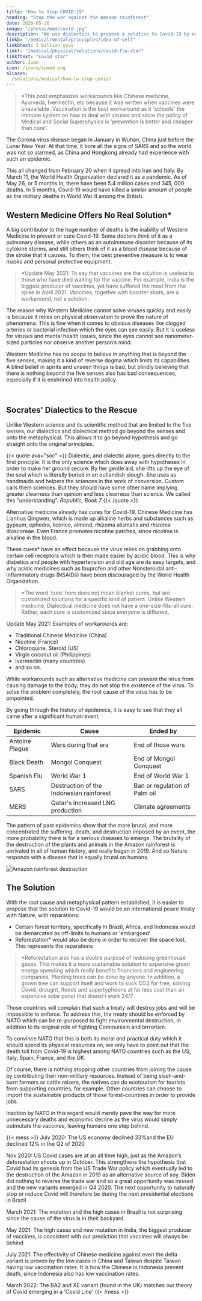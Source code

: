 ```yaml
---
title: "How to Stop COVID-19"
heading: "Stop the war against the Amazon rainforest"
date: 2020-05-26
image: "/photos/med/covid.jpg"
description: "We use dialectics to propose a solution to Covid-19 by ending the war against the Amazon rainforest"
linkb: "/medical/mental/principles/idea-of-self"
linkbtext: 3 billion yous
linkf: "/medical/physical/solutions/covid-flu-star"
linkftext: "Covid star"
author: Juan
icon: /icons/spmed.png
aliases:
  /solutions/medical/how-to-stop-covid/
---
```



> *This post emphasizes workarounds like Chinese medicine, Ayurveda, Ivermectin, etc because it was written when vaccines were unavailable. Vaccination is the best workaround as it 'schools' the immune system on how to deal with viruses and since the policy of Medical and Social Superphysics is 'prevention is better and cheaper than cure'. 



The Corona virus disease began in January in Wuhan, China just before the Lunar New Year. At that time, it bore all the signs of SARS and so the world was not so alarmed, as China and Hongkong already had experience with such an epidemic.

This all changed from February 20 when it spread into Iran and Italy. By March 11, the World Health Organization declared it as a pandemic. As of May 26, or 5 months in, there have been 5.4 million cases and 345, 000 deaths. In 5 months, Covid-19 would have killed a similar amount of people as the military deaths in World War II among the British.


## Western Medicine Offers No Real Solution*

A big contributor to the huge number of deaths is the inability of Western Medicine to prevent or cure Covid-19. Some doctors think of it as a pulmonary disease, while others as an autoimmune disorder because of its cytokine storms, and still others think of it as a blood disease because of the stroke that it causes. To them, the best preventive measure is to wear masks and personal protective equipment.

> *Update May 2021: To say that vaccines are the solution is useless to those who have died waiting for the vaccine. For example, India is the biggest producer of vaccines, yet have suffered the most from the spike in April 2021. Vaccines, together with booster shots, are a workaround, not a solution.

The reason why Western Medicine cannot solve viruses quickly and easily is because it relies on physical observation to prove the nature of phenomena. This is fine when it comes to obvious diseases like clogged arteries or bacterial infection which the eyes can see easily. But it is useless for viruses and mental health issues, since the eyes cannot see nanometer-sized particles nor observe another person’s mind. 

Western Medicine has no scope to believe in anything that is beyond the five senses, making it a kind of reverse dogma which limits its capabilities. A blind belief in spirits and unseen things is bad, but blindly believing that there is nothing beyond the five senses also has bad consequences, especially if it is enshrined into health policy.

<br>

## Socrates' Dialectics to the Rescue

Unlike Western science and its scientific method that are limited to the five senses, our dialectics and dialectical method go beyond the senses and onto the metaphysical. This allows it to go beyond hypothesis and go straight onto the original principles.


{{< quote ava="soc" >}}
Dialectic, and dialectic alone, goes directly to the first principle. It is the only science which does away with hypotheses in order to make her ground secure. By her gentle aid, she lifts up the eye of the soul which is literally buried in an outlandish slough. She uses as handmaids and helpers the sciences in the work of conversion. Custom calls them sciences. But they should have some other name implying greater clearness than opinion and less clearness than science. We called this "understanding".
<cite>Republic, Book 7</cite>
{{< /quote >}}


Alternative medicine already has cures for Covid-19. Chinese Medicine has Lianhua Qingwen, which is made up alkaline herbs and substances such as gypsum, ephedra, licorice, almond, rhizoma alismatis and rhizoma dioscoreae. Even France promotes nicotine patches, since nicotine is alkaline in the blood. 

These cures* have an effect because the virus relies on grabbing onto certain cell receptors which is then made easier by acidic blood. This is why diabetics and people with hypertension and old age are its easy targets, and why acidic medicines such as Ibuprofen and other Nonsteroidal anti-inflammatory drugs (NSAIDs) have been discouraged by the World Health Organization.

> *The word 'cure' here does not mean blanket cures, but are customized solutions for a specific kind of patient. Unlike Western medicine, Dialectical medicine does not have a one-size-fits-all cure. Rather, each cure is customized since everyone is different. 


Update May 2021: Examples of workarounds are:
- Traditional Chinese Medicine (China)
- Nicotine (France)
- Chloroquine, Steroid (US)
- Virgin coconut oil (Philippines)
- Ivermectin (many countries)
- and so on.

While workarounds such as alternative medicine can prevent the virus from causing damage to the body, they do not stop the existence of the virus. To solve the problem completely, the root cause of the virus has to be pinpointed. 

By going through the history of epidemics, it is easy to see that they all came after a significant human event.

Epidemic | Cause | Ended by
--- | --- | ---
Antoine Plague | Wars during that era | End of those wars
Black Death | Mongol Conquest | End of Mongol Conquest
Spanish Flu | World War 1 | End of World War 1
SARS | Destruction of the Indonesian rainforest | Ban or regulation of Palm oil
MERS | Qatar's increased LNG production | Climate agreements


The pattern of past epidemics show that the more brutal, and more concentrated the suffering, death, and destruction imposed by an event, the more probability there is for a serious diseases to emerge. The brutality of the destruction of the plants and animals in the Amazon rainforest is unrivaled in all of human history, and really began in 2019. And so Nature responds with a disease that is equally brutal on humans.

![Amazon rainforest destruction](https://sorasystem.sirv.com/photos/amazon.jpg)


## The Solution

With the root cause and metaphysical pattern established, it is easier to propose that the solution to Covid-19 would be an international peace treaty with Nature, with reparations:

- Certain forest territory, specifically in Brazil, Africa, and Indonesia would be demarcated as off-limits to humans or 'embargoed'
- Reforestation* would also be done in order to recover the space lost. This represents the reparations

> *Reforestation also has a double purpose of reducing greenhouse gases. This makes it a more sustainable solution to expensive green energy spending which really benefits financiers and engineering companies. Planting trees can be done by anyone. In addition, a grown tree can support itself and work to suck CO2 for free, solving Covid, drought, floods and supertyphoons at far less cost than an expensive solar panel that doesn't work 24/7


Those countries will complain that such a treaty will destroy jobs and will be impossible to enforce. To address this, the treaty should be enforced by NATO which can be re-purposed to fight environmental destruction, in addition to its original role of fighting Communism and terrorism. 

To convince NATO that this is both its moral and practical duty which it should spend its physical resources on, we only have to point out that the death toll from Covid-19 is highest among NATO countries such as the US, Italy, Spain, France, and the UK.

Of course, there is nothing stopping other countries from joining the cause by contributing their non-military resources. Instead of being slash-and-burn farmers or cattle raisers, the natives can do ecotourism for tourists from supporting countries, for example. Other countries can choose to import the sustainable products of those forest-countries in order to provide jobs.

Inaction by NATO in this regard would merely pave the way for more unnecessary deaths and economic decline as the virus would simply outmutate the vaccines, leaving humans one step behind.

{{< mess >}}
July 2020: The US economy declined 33%and the EU declined 12% in the Q2 of 2020

Nov 2020: US Covid cases are at an all time high, just as the Amazon’s deforestation shoots up in October. This strengthens the hypothesis that Covid had its genesis from the US Trade War policy which eventually led to the destruction of the Amazon in 2019 as an alternative source of soy. Biden did nothing to reverse the trade war and so a great opportunity was missed and the new variants emerged in Q4 2020. The next opportunity to naturally stop or reduce Covid will therefore be during the next presidential elections in Brazil

March 2021: The mutation and the high cases in Brazil is not surprising since the cause of the virus is in their backyard.

May 2021: The high cases and new mutation in India, the biggest producer of vaccines, is consistent with our prediction that vaccines will always be behind

July 2021: The effectivity of Chinese medicine against even the delta variant is proven by the low cases in China and Taiwan despite Taiwan having low vaccination rates. It is how the Chinese in Indonesia prevent death, since Indonesia also has low vaccination rates.

March 2022: The BA2 and XE variant (found in the UK) matches our theory of Covid emerging in a 'Covid Line'
{{< /mess >}}